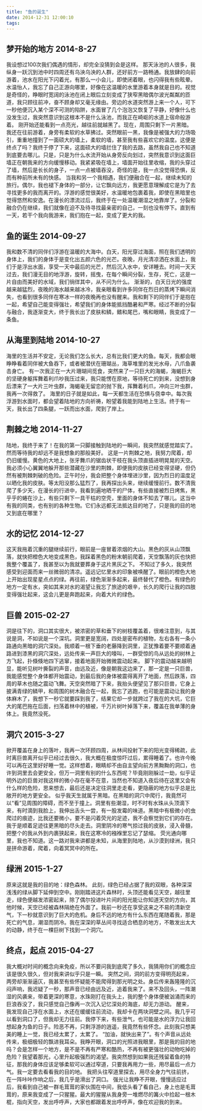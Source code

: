 ```yaml
---
title: "鱼的诞生"
date: 2014-12-31 12:00:10
tags:
---
```


## 梦开始的地方 2014-8-27
我设想过100次我们偶遇的情形，却完全没猜到会是这样。 那天泳池的人很多，我纵身一跃沉到池中时四周还有乌泱乌泱的人群，还好前方一路畅通。我放肆的向前游着，池水在阳光下闪着光，有那么一小会儿，即使闭着眼，也闪得我有些眩晕。水温怡人，我忘了自己正游向哪里，好像在这温暖的水里游着本身就是目的。视觉是奇怪的，睁眼时宽阔的泳池在闭上眼后立刻变成了狭窄黑暗偶尔波光粼粼的匝道，我只顾往前冲，奋不顾身却又毫无缘由。旁边的水道突然游上来一个人，可下一秒他便沉入某个深不可测的陷阱，水面冒了几个泡泡又恢复了平静，好像什么也没发生过，我突然意识到这根本不是什么泳池，而我正在崎岖的水道上宿命般游着。 刚开始还能看到一点亮光，越往前就越黑了。现在，周围只剩下一片黑暗。我还在往前游着，身旁有柔软的水草拂过。突然眼前一黑，我像是被强大的力场吸引，重重地撞到了一面硕大的墙上，柔软的墙，甚至我有些喜欢它的温度。这便是终点了吗？我终于停了下来，这面硕大的墙拦住了我的去路，虽然我自己也不知道到底要去哪儿。只是，只是为什么水流开始从身旁反向划过，突然我意识到这面巨墙正在朝我来的方向缓慢移动。我紧紧吸在墙上，墙面开始往里收缩，我的头穿过了墙，然后是长长的身子，一点一点被墙吞没，奇怪的是，我一点没觉得恐惧，反而有种前所未有的快感。 当我和另一个我相遇，我们便融合在一起，继续未知的旅行。偶尔，我也褪下身体的一部分，让它飘向远方，我更愿意理解成它是为了去寻找更多的我而离开的。浮游的感觉很美好，水温暖地包裹着我，即使在黑暗里也觉得悠然和安逸。在漫长的漂流过后，我终于在一处温暖潮湿之地靠岸了。分裂和融合仍在继续，我们就像在迫不及待寻找最亲密的自己，一刻也没有停下。直到有一天，若干个我向我游来，我们抱在一起，变成了更大的我。

## 鱼的诞生 2014-09-27
我和数不清的同伴们浮游在温暖的大海中。白天，阳光穿过海面，照在我们透明的身体上，我们的身体于是变化出五颜六色的光芒。夜晚，月光清凉洒在水面上，我们于是浮出水面，享受一天中最后的光芒，然后沉入水中，安详睡去。时间一天天过去，我们漫无目的地浮游，旋转，摇曳，在每个瞬间分裂，生存，死亡，这是一片自由而美好的水域，我们徜徉其中，从不问为什么。 渐渐的，白天日光的强度越来越猛烈，夜晚的海水越来越冰冷，我亲眼看到许多同伴在烈日的蒸烤下瞬间消失，也看到很多同伴在寒冰一样的夜晚再也没有醒来。我和剩下的同伴们于是抱在一起，希望自己能变得强壮，希望我们的身体能抵挡酷暑和严寒。经过不断的分裂与融合，我逐渐变大，终于我长出了皮肤和鳞，鳍和尾巴，嘴和眼睛，我变成了一条鱼。

## 从海里到陆地 2014-10-27
海里的生活并不安定，无论我们怎么长大，总有比我们更大的鱼。每天，我都会眼睁睁看着同伴被大鱼吞下，或者被潜伏在珊瑚丛，海草堆里的发光水母，八爪鱼袭击身亡。 有一次我正在一大片珊瑚间觅食，突然来了一只巨大的海蝎，海蝎巨大的坚硬身躯挥舞着利爪吵我压过来，我只能愣在原地，等待死亡的到来，没想到身后漂来了一大片三叶虫群，海蝎毫无留恋的抛下我，挥舞着利爪，冲向三叶虫群，我再一次得救了。 海里的日子就是如此，每一天都生活在恐惧与侥幸中。每次我浮游到水面时，都会望着陆地的方向祈祷，盼望着我能到陆地上生活。终于有一天，我长出了四条腿，一跃而出水面，爬到了岸上。

## 荆棘之地 2014-11-27
陆地，我终于来了！在我的第一只脚接触到陆地的一瞬间，我突然就感觉踏实了。然而等待我的却远不是我想象的那般美好。 这是一片荆棘之地，我努力爬着，却仍旧缓慢。黄色的大地上，张牙舞爪的锯齿状干枝在我头顶直插进明晃晃的天空。我必须小心翼翼地躲开那些潜藏在沙里的荆棘，即便我的皮肤已经变得坚硬，但仍然有被荆棘刺破的危险。正午时分，我会把整个身体埋进沙里，因为烈日的温度足以晒化我的皮肤。等太阳没那么猛烈了，我再探出头来，继续缓慢前行。数不清我爬了多少天，在漫长的行进中，我看到遍地晒干的尸体，有些直接被烈日烤焦，黑乎乎的蜷在沙上，有些只剩下一具干枯的空壳，里面的身体不知去了哪儿。这当中有我的同类，也有别的各种生物。它们永远都无法抵达目的地了，只是我的目的地又到底在哪里？

## 水的记忆 2014-12-27
这天我拖着沉重的腿继续前行，眼前是一座冒着浓烟的大山。黑色的灰从山顶飘落，就快把橙色大地变成黑色，我踩着黑色的粉末朝前爬着，天空飘落的灰也快把我整个覆盖了，我甚至以为我就要葬身于这片黑灰之下。 不知过了多久，我突然感受到迎面而来一丝微弱的清凉。遥远记忆里水的印象被唤醒了。眼前的橙色大地上开始出现星星点点的绿。再往前，绿色渐渐多起来，最终替代了橙色。有绿色的地方一定有水，突如其来对水的渴望让我忘了旅途的艰辛，长久的爬行让我的四肢变得强壮起来，这会儿更是奔跑起来，向着大片的绿色。

## 巨兽 2015-02-27
洞是往下的，洞口其实很大，被浓密的草和垂下的树枝覆盖着，很难注意到，与其说是洞，不如说是一个深坑。洞里更是宽阔，四处是密布的植物，左右各有一条小路通向黑暗的洞穴深处。我顺着一根下垂的老藤降到洞里，正犹豫着要不要顺着通路进到漆黑的洞穴深处，远处传来一声巨大的嚎叫，一群受惊的鸟从远处的树林上方飞起，扑倏倏地四下逃窜，接着地面开始微微震动起来。 脚下的震动越来越明显，能听见树叶撕裂的声音，由远及近，像是朝我这边来了，那一定是一只巨兽，我能感觉整个身体都开始震动，到最后我的身体被震得离开了地面，然后跌落，四周的草木也随之震动飞舞。天空突然暗了下来，我抬头便望见了那只巨兽，它身上披满青绿的鳞甲，和周围的树木融合在一起，我忘了逃跑，也可能是震动让我的身体麻木了，我想下一秒它就要踩到我了，结果它却一步就跨过了我在的大坑，它巨大的尾巴拖在后面，扫荡着林中的植被，千万片树叶掉落下来，覆盖在我单薄的身体上。我竟然没死。

## 洞穴 2015-3-27
掀开覆盖在身上的落叶，我再一次环顾四周，从林间投射下来的阳光变得稀疏，此时离巨兽离开似乎已经过去很久，我大概在极度惊吓过后，累得睡着了。也许今晚可以再在这里好好睡一觉。这样想着，眼睛却不由自主望向前方黑黝黝的洞口，也许到洞里去会更安全，但万一洞里有别的什么东西呢？毕竟刚刚躲过一劫，似乎证明外边的巨兽对我这样的微小存在毫不在意，当然也不知道入夜后待在这里又会有什么样的危险，思来想去，最后还是决定往洞里走走看，更隐蔽的地方似乎总是比敞开的地方更安全。 似乎我天生就属于黑暗。在黑暗的洞穴中爬行，我竟然可以“看”见周围的障碍，而不至于撞上。洞里有些潮湿，时不时有水珠从头顶滴下来，有时滴到我脸上，我伸出舌头一尝，有一股发霉的味道。黑暗中有极微小的虫爬过的痕迹，比我还要微小，要不是闪着荧光的足迹，我不会察觉到它们的存在。我于是顺着足迹往更黑暗的尽头走去。洞里阴冷的寒气掠过我的皮肤，浸入骨髓，把整个的我从外到内裹狭起来，我在这寒冷的襁褓里忘记了瑟缩。 荧光通向哪里，我也不知道。这一路对我来讲都是未知，从海里到陆地，从沙漠到绿洲，我只是拼命游着，爬着，向着冥冥中的所在。

## 绿洲 2015-1-27
原来这就是我的目的地：绿色森林。 此刻，绿色已经占据了我的双眼，各种深深浅浅的绿从脚下延伸到空中。刚刚踏进这片森林时，头顶还能看见天空，越往里走，绿色便越发浓密起来，除了偶尔投进叶片间的阳光能让你知道天空的方向，其他时候，天空已经被森林隔绝在外面了。我前一秒还在享受这来之不易的清新空气，下一秒就意识到了巨大的危机。身后不远的地方有什么东西在尾随着我，那是死亡的气息，潮湿而阴冷。我在深深的草丛间寻找适合栖息的地方，不敢发出太大的动静，终于在一棵巨树下找到一个洞穴。

## 终点，起点 2015-04-27
我大概对时间的概念向来免疫，所以不要问我到底爬了多久，我猜用你们的概念应该是很久很久，但对我来讲似乎只是一瞬。 突然之间，洞的前方变得明亮起来，两旁却渐渐逼仄，我甚至有些怀疑能不能爬得到那光明之处。身后传来轰隆隆的沉闷声响，我迟疑了一秒，那声音已经由远及近，追着我来了。来不及回头，一阵潮湿的风袭来，带着更深的寒意，水珠刚打在我头上，我的整个身体便被汹涌而来的巨浪吞没了，我只感觉自己像再一次沉入记忆深处的海底，却无力游动。 醒来，我发现自己浮在水面上，水还在缓缓往前流动，我却卡在两块洞壁之间。我几乎可以看到洞口了，但我却无力往前。我停下来，有些泄气，也可能是水的浮力让我回想起身为鱼的日子。险恶不再，只剩浮游的逍遥，我竟然有些怀念。此刻我只想美美的睡上一觉，我已经太累了，太累了。 “加油，就快出来了”。有个声音从远处传来，极细极轻的飘进我耳朵。我睁开眼，洞口的光照进我眼里，那是我的目的地吗？会是怎样一个地方，是不是不再有严寒和酷热，不再有被更强壮的动物吃掉的危险？我望着那光，心里升起极强烈的渴望。我突然想到如果我还残留着鱼的特征，那我的身体应该足够柔软可以通过窄道，只要我再用力一些，用尽最后一点力气。我一定要去看看我的目的地。 我把头往窄道里探去，用尽全身力气往前挤，在一阵咔咔作响之后，我几乎是滑出了洞口。 强光让我睁不开眼，慢慢适应过后，我看到自己被一群毛茸茸的家伙围在中间，我低头看了看自己，身上也是毛茸茸的，原来我变成了一只猩猩。最大的猩猩从我身旁一堆燃尽的篝火中捡起一根木棍，指向天空，发出呼呼声，大家也都跟着发出呼呼声，像在欢迎我的到来。